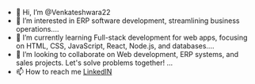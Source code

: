 - 👋 Hi, I’m @Venkateshwara22
- 👀 I’m interested in ERP software development, streamlining business operations....
- 🌱 I’m currently learning Full-stack development for web apps, focusing on HTML, CSS, JavaScript, React, Node.js, and databases....
- 💞️ I’m looking to collaborate on Web development, ERP systems, and sales projects. Let's solve problems together! ...
- 📫 How to reach me <a href="[https://www.example.com](https://www.linkedin.com/in/venkateshwara-ists)">LinkedIN</a>

<!---
Venkateshwara22/Venkateshwara22 is a ✨ special ✨ repository because its `README.md` (this file) appears on your GitHub profile.
You can click the Preview link to take a look at your changes.
--->
